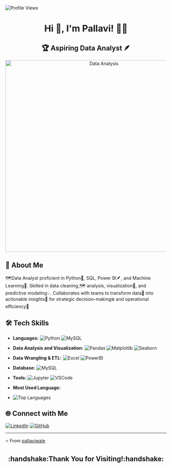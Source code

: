 ![Profile Views](https://komarev.com/ghpvc/?username=pallaviwale&color=blue)


<h1 align="center">Hi 👋, I'm Pallavi! 👩‍💻</h1>
<h2 align="center">🏆 Aspiring Data Analyst 🪶</h2>

<p align="center">
  <img src="https://di3xp7dfi3cq.cloudfront.net/media/mf_webp/jpeg/media/magefan_blog/data-analysis-skills-duties-responsibilities.webp" alt="Data Analysis" width="600">
</p>


## 🚀 About Me
🗺️Data Analyst proficient in Python🐍, SQL, Power BI🪶, and Machine Learning🤖. Skilled in data cleaning,🗺 analysis, visualization🌿, and predictive modeling💡. Collaborates with teams to transform data🪻 into actionable insights🍂 for strategic decision-making❄️ and operational efficiency🥀

## 🛠️ Tech Skills
- **Languages:**
  ![Python](https://img.shields.io/badge/-Python-3776AB?style=flat&logo=python&logoColor=white) ![MySQL](https://img.shields.io/badge/-SQL-3776AB?style=flat&logo=SQL&logoColor=white)
- **Data Analysis and Visualization:**
  ![Pandas](https://img.shields.io/badge/-Pandas-61DAFB?style=flat&logo=Pandas&logoColor=black) ![Matplotlib](https://img.shields.io/badge/-Matplotlib-E34F26?style=flat&logo=Matplotlib&logoColor=white) ![Seaborn](https://img.shields.io/badge/-Seaborn-1572B6?style=flat&logo=Seaborn&logoColor=white)
- **Data Wrangling & ETL:**
  ![Excel](https://img.shields.io/badge/-Excel-339933?style=flat&logo=Excel&logoColor=white) ![PowerBI](https://img.shields.io/badge/-PowerBI-339933?style=flat&logo=PowerBI&logoColor=white)
- **Database:**
  ![MySQL](https://img.shields.io/badge/-MySQL-47A248?style=flat&logo=MySQL&logoColor=white)
- **Tools:**
  ![Jupyter](https://img.shields.io/badge/-Jupyter-F05032?style=flat&logo=Jupyter&logoColor=white) ![VSCode](https://img.shields.io/badge/-VSCode-007ACC?style=flat&logo=visual-studio-code&logoColor=white)

- **Most Used Language:**
- ![Top Languages](https://github-readme-stats.vercel.app/api/top-langs/?username=pallaviwale&layout=compact&theme=radical)

## 🌐 Connect with Me
[![LinkedIn](https://img.shields.io/badge/-LinkedIn-0077B5?style=flat&logo=linkedin&logoColor=white)](https://www.linkedin.com/in/pallavi-wale/)
[![GitHub](https://img.shields.io/badge/-GitHub-black?style=flat&logo=github&logoColor=white)](https://github.com/pallaviwale)

---

⭐️ From [pallaviwale](https://github.com/pallaviwale)

<h2 align="center"> :handshake:Thank You for Visiting!:handshake:</h2>
